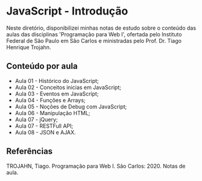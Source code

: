 # JavaScript - Introdução

Neste diretório, disponibilizei minhas notas de estudo sobre o conteúdo das aulas das disciplinas 'Programação para Web I', ofertada pelo Instituto Federal de São Paulo em São Carlos e ministradas pelo Prof. Dr. Tiago Henrique Trojahn.

## Conteúdo por aula

- Aula 01 - Histórico do JavaScript;
- Aula 02 - Conceitos inicias em JavaScript;
- Aula 03 - Eventos em JavaScript;
- Aula 04 - Funções e Arrays;
- Aula 05 - Noções de Debug com JavaScript;
- Aula 06 - Manipulação HTML;
- Aula 07 - jQuery;
- Aula 07 - RESTFull API;
- Aula 08 - JSON e AJAX.

## Referências

TROJAHN, Tiago. Programação para Web I. São Carlos: 2020. Notas de aula.
